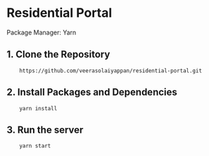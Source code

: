 # Residential Portal

Package Manager: Yarn


## **1. Clone the Repository**

```
    https://github.com/veerasolaiyappan/residential-portal.git

```

## **2. Install Packages and Dependencies**

```
    yarn install

```

## **3. Run the server**

```
    yarn start

```


